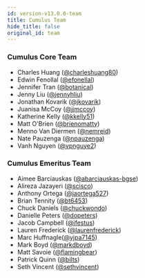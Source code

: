 ```yaml
---
id: version-v13.0.0-team
title: Cumulus Team
hide_title: false
original_id: team
---
```


### Cumulus Core Team

- Charles Huang ([@charleshuang80](https://github.com/charleshuang80))
- Edwin Fenollal ([@efonellal](https://github.com/efenollal))
- Jennifer Tran ([@botanical](https://github.com/botanical))
- Jenny Liu ([@jennyhliu](https://github.com/jennyhliu))
- Jonathan Kovarik ([@jkovarik](https://github.com/Jkovarik))
- Juanisa McCoy ([@jjmccoy](https://github.com/jjmccoy))
- Katherine Kelly ([@kkelly51](https://github.com/kkelly51))
- Matt O'Brien ([@brienomatty](https://github.com/brienomatty))
- Menno Van Diermen ([@nemreid](https://github.com/nemreid))
- Nate Pauzenga ([@npauzenga](https://github.com/npauzenga))
- Vanh Nguyen ([@vpnguye2](https://github.com/vpnguye2))

### Cumulus Emeritus Team

- Aimee Barciauskas ([@abarciauskas-bgse](https://github.com/abarciauskas-bgse))
- Alireza Jazayeri ([@scisco](https://github.com/scisco))
- Anthony Ortega ([@jaortega527](https://github.com/jaortega527))
- Brian Tennity ([@bt6453](https://github.com/bt8453))
- Chuck Daniels ([@chuckwondo](https://github.com/chuckwondo))
- Danielle Peters ([@dopeters](https://github.com/dopeters))
- Jacob Campbell ([@ifestus](https://github.com/ifestus))
- Lauren Frederick ([@laurenfrederick](https://github.com/laurenfrederick))
- Marc Huffnagle([@yjpa7145](https://github.com/yjpa7145))
- Mark Boyd ([@markdboyd](https://github.com/markdboyd))
- Matt Savoie ([@flamingbear](https://github.com/flamingbear))
- Patrick Quinn ([@bilts](https://github.com/bilts))
- Seth Vincent ([@sethvincent](https://github.com/sethvincent))
